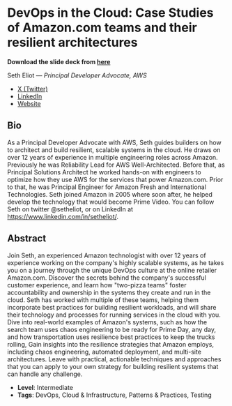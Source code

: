 # DevOps in the Cloud: Case Studies of Amazon.com teams and their resilient architectures

**Download the slide deck from [here](./2023_10_momentum_DevOps_in_the_Cloud.pdf)**

Seth Eliot &mdash; *Principal Developer Advocate, AWS*

- [X (Twitter)](https://twitter.com/setheliot)
- [LinkedIn](https://www.linkedin.com/in/setheliot/)
- [Website](https://linktr.ee/setheliot)

## Bio

As a Principal Developer Advocate with AWS, Seth guides builders on how to architect and build resilient, scalable systems in the cloud. He draws on over 12 years of experience in multiple engineering roles across Amazon. Previously he was Reliability Lead for AWS Well-Architected. Before that, as Principal Solutions Architect he worked hands-on with engineers to optimize how they use AWS for the services that power Amazon.com. Prior to that, he was Principal Engineer for Amazon Fresh and International Technologies. Seth joined Amazon in 2005 where soon after, he helped develop the technology that would become Prime Video. You can follow Seth on twitter @setheliot, or on LinkedIn at https://www.linkedin.com/in/setheliot/.

## Abstract

Join Seth, an experienced Amazon technologist with over 12 years of experience working on the company's highly scalable systems, as he takes you on a journey through the unique DevOps culture at the online retailer Amazon.com. Discover the secrets behind the company's successful customer experience, and learn how "two-pizza teams" foster accountability and ownership in the systems they create and run in the cloud. Seth has worked with multiple of these teams, helping them incorporate best practices for building resilient workloads, and will share their technology and processes for running services in the cloud with you. Dive into real-world examples of Amazon's systems, such as how the search team uses chaos engineering to be ready for Prime Day, any day, and how transportation uses resilience best practices to keep the trucks rolling, Gain insights into the resilience strategies that Amazon employs, including chaos engineering, automated deployment, and multi-site architectures. Leave with practical, actionable techniques and approaches that you can apply to your own strategy for building resilient systems that can handle any challenge.

- **Level**: Intermediate
- **Tags**: DevOps, Cloud & Infrastructure, Patterns & Practices, Testing
  